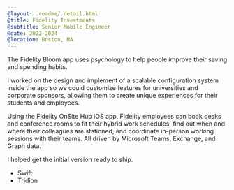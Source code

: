 ```yaml
---
@layout: .readme/.detail.html
@title: Fidelity Investments
@subtitle: Senior Mobile Engineer
@date: 2022–2024
@location: Boston, MA
---
```

The Fidelity Bloom app uses psychology to help people improve their saving and
spending habits.

I worked on the design and implement of a scalable configuration system inside
the app so we could customize features for universities and corporate sponsors,
allowing them to create unique experiences for their students and employees.

Using the Fidelity OnSite Hub iOS app, Fidelity employees can book desks and
conference rooms to fit their hybrid work schedules, find out when and where
their colleagues are stationed, and coordinate in-person working sessions with
their teams. All driven by Microsoft Teams, Exchange, and Graph data.

I helped get the initial version ready to ship.

- Swift
- Tridion
